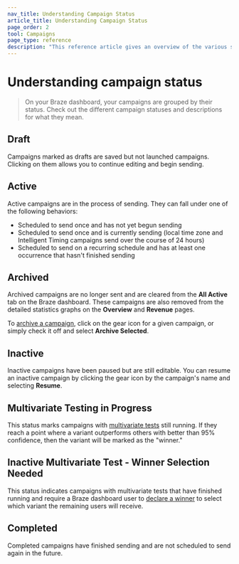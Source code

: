 ```yaml
---
nav_title: Understanding Campaign Status
article_title: Understanding Campaign Status
page_order: 2
tool: Campaigns
page_type: reference
description: "This reference article gives an overview of the various statuses a campaign can have and what they mean."
---
```


# Understanding campaign status

> On your Braze dashboard, your campaigns are grouped by their status. Check out the different campaign statuses and descriptions for what they mean.

## Draft
Campaigns marked as drafts are saved but not launched campaigns. Clicking on them allows you to continue editing and begin sending.

## Active
Active campaigns are in the process of sending. They can fall under one of the following behaviors:
- Scheduled to send once and has not yet begun sending
- Scheduled to send once and is currently sending (local time zone and Intelligent Timing campaigns send over the course of 24 hours)
- Scheduled to send on a recurring schedule and has at least one occurrence that hasn't finished sending

## Archived
Archived campaigns are no longer sent and are cleared from the **All Active** tab on the Braze dashboard. These campaigns are also removed from the detailed statistics graphs on the **Overview** and **Revenue** pages.

To [archive a campaign][2], click on the gear icon for a given campaign, or simply check it off and select **Archive Selected**.

## Inactive
Inactive campaigns have been paused but are still editable. You can resume an inactive campaign by clicking the gear icon by the campaign's name and selecting **Resume**.

## Multivariate Testing in Progress
This status marks campaigns with [multivariate tests][1] still running. If they reach a point where a variant outperforms others with better than 95% confidence, then the variant will be marked as the "winner."

## Inactive Multivariate Test - Winner Selection Needed
This status indicates campaigns with multivariate tests that have finished running and require a Braze dashboard user to [declare a winner][3] to select which variant the remaining users will receive.

## Completed
Completed campaigns have finished sending and are not scheduled to send again in the future.

[1]: {{site.baseurl}}/user_guide/engagement_tools/campaigns/testing_and_more/multivariate_testing/#multivariate-testing
[2]: {{site.baseurl}}/user_guide/engagement_tools/campaigns/scheduling_and_organizing/archiving_campaigns/#archiving-campaigns
[3]: {{site.baseurl}}/user_guide/engagement_tools/testing/multivariant_testing/#step-5-pick-the-action-that-determines-the-winner
